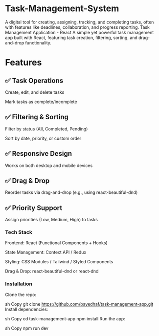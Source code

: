 # Task-Management-System
A digital tool for creating, assigning, tracking, and completing tasks, often with features like deadlines, collaboration, and progress reporting.
Task Management Application - React
A simple yet powerful task management app built with React, featuring task creation, filtering, sorting, and drag-and-drop functionality.

# Features
## ✅ Task Operations

Create, edit, and delete tasks

Mark tasks as complete/incomplete

## ✅ Filtering & Sorting

Filter by status (All, Completed, Pending)

Sort by date, priority, or custom order

## ✅ Responsive Design

Works on both desktop and mobile devices

## ✅ Drag & Drop

Reorder tasks via drag-and-drop (e.g., using react-beautiful-dnd)

## ✅ Priority Support

Assign priorities (Low, Medium, High) to tasks

### Tech Stack
Frontend: React (Functional Components + Hooks)

State Management: Context API / Redux 

Styling: CSS Modules / Tailwind / Styled Components

Drag & Drop: react-beautiful-dnd or react-dnd



### Installation
Clone the repo:

sh
Copy
git clone https://github.com/bayedhaf/task-management-app.git
Install dependencies:

sh
Copy
cd task-management-app
npm install
Run the app:

sh
Copy
npm run dev
